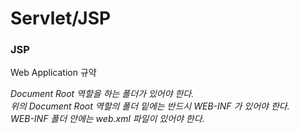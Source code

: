 # Servlet/JSP

### JSP

Web Application 규약

*Document Root 역할을 하는 폴더가 있어야 한다.  
위의 Document Root 역할의 폴더 밑에는 반드시 WEB-INF 가 있어야 한다.  
WEB-INF 폴더 안에는 web.xml 파일이 있어야 한다.*
